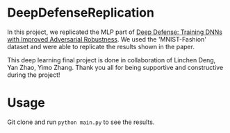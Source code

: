 # DeepDefenseReplication

In this project, we replicated the MLP part of [Deep Defense: Training DNNs with Improved Adversarial Robustness](https://papers.nips.cc/paper/7324-deep-defense-training-dnns-with-improved-adversarial-robustness). We used the 'MNIST-Fashion' dataset and were able to replicate the results shown in the paper.

This deep learning final project is done in collaboration of Linchen Deng, Yan Zhao, Yimo Zhang. Thank you all for being supportive and constructive during the project!

# Usage

Git clone and run `python main.py` to see the results.